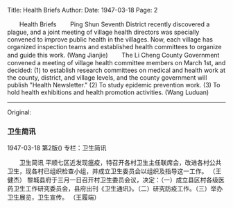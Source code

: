 Title: Health Briefs
Author:
Date: 1947-03-18
Page: 2

　　Health Briefs
　　Ping Shun Seventh District recently discovered a plague, and a joint meeting of village health directors was specially convened to improve public health in the villages. Now, each village has organized inspection teams and established health committees to organize and guide this work.
                  (Wang Jianjie)
　　The Li Cheng County Government convened a meeting of village health committee members on March 1st, and decided: (1) to establish research committees on medical and health work at the county, district, and village levels, and the county government will publish "Health Newsletter." (2) To study epidemic prevention work. (3) To hold health exhibitions and health promotion activities.
                (Wang Luduan)



<hr /> 

Original: 


### 卫生简讯

1947-03-18
第2版()
专栏：卫生简讯

　　卫生简讯
    平顺七区近发现瘟疫，特召开各村卫生主任联席会，改进各村公共卫生，现各村已组织检查小组，并成立卫生委员会以组织及指导这一工作。
                  （王健杰）
    黎城县府于三月一日召开村卫生委员会议，决定：（一）成立县区村各级医药卫生工作研究委员会，县府出刊《卫生通讯》。（二）研究防疫工作。（三）举办卫生展览，卫生宣传。
                （王履端）
